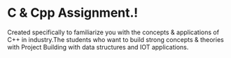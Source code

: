 # C & Cpp Assignment.!
Created specifically to familiarize you with the concepts &amp; applications of C++ in industry.The students who want to build strong concepts &amp; theories with Project Building with data structures and IOT applications.

